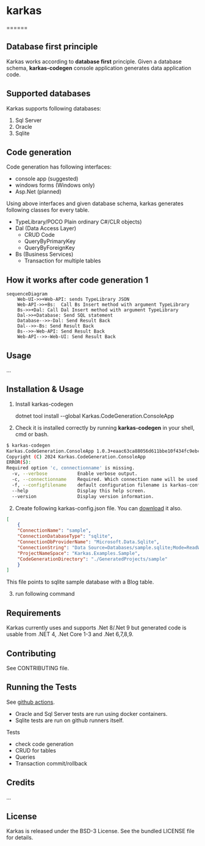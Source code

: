 # karkas
======

## Database first principle

Karkas works according to **database first** principle.
Given a database schema, **karkas-codegen** console application generates data application code.


## Supported databases 

Karkas supports following databases:

1. Sql Server
2. Oracle
3. Sqlite


## Code generation

Code generation has following interfaces:

- console app (suggested)
- windows forms (Windows only)
- Asp.Net (planned)

Using above interfaces and given database schema, karkas generates following classes for every table.

- TypeLibrary/POCO Plain ordinary C#/CLR objects)
- Dal (Data Access Layer)
    * CRUD Code
    * QueryByPrimaryKey
    * QueryByForeignKey
- Bs (Business Services)
    * Transaction for multiple tables



## How it works after code generation 1

```mermaid
sequenceDiagram
    Web-UI->>+Web-API: sends TypeLibrary JSON
    Web-API->>+Bs:  Call Bs Insert method with argument TypeLibrary
    Bs->>+Dal: Call Dal Insert method with argument TypeLibrary
    Dal->>+Database: Send SQL statement
    Database-->>-Dal: Send Result Back
    Dal-->>-Bs: Send Result Back
    Bs-->>-Web-API: Send Result Back
    Web-API-->>-Web-UI: Send Result Back
```


## Usage

...

## Installation & Usage

1. Install karkas-codegen

    dotnet tool install --global Karkas.CodeGeneration.ConsoleApp


2. Check it is installed correctly by running **karkas-codegen** in your shell, cmd or bash.

```bash
$ karkas-codegen
Karkas.CodeGeneration.ConsoleApp 1.0.3+eaac63ca88056d611bbe10f434fc9ebcc67aad00
Copyright (C) 2024 Karkas.CodeGeneration.ConsoleApp
ERROR(S):
Required option 'c, connectionname' is missing.
  -v, --verbose           Enable verbose output.
  -c, --connectionname    Required. Which connection name will be used in config.json
  -f, --configfilename    default configuration filename is karkas-config.json
  --help                  Display this help screen.
  --version               Display version information.   
```

2. Create following karkas-config.json file. You can [download](Karkas.Examples/karkas-config-sample.json) it also. 


```json
[
    {
    "ConnectionName": "sample",
    "ConnectionDatabaseType": "sqlite",
    "ConnectionDbProviderName": "Microsoft.Data.Sqlite",
    "ConnectionString": "Data Source=Databases/sample.sqlite;Mode=ReadWrite;",
    "ProjectNameSpace": "Karkas.Examples.Sample",
    "CodeGenerationDirectory": "./GeneratedProjects/sample"
    }
]
```

This file points to sqlite sample database with a Blog table.

3. run following command

## Requirements

Karkas currently uses and supports .Net 8/.Net 9 but generated code is usable from .NET 4, .Net Core 1-3 and .Net 6,7,8,9.


## Contributing

See CONTRIBUTING file.

## Running the Tests

See [github actions](https://github.com/ati-ozgur/Karkas/actions).

- Oracle and Sql Server tests are run using docker containers.
- Sqlite tests are run on github runners itself.

Tests 

- check code generation
- CRUD for tables
- Queries
- Transaction commit/rollback


## Credits

...

## License

Karkas is released under the BSD-3 License. 
See the bundled LICENSE file for details.
